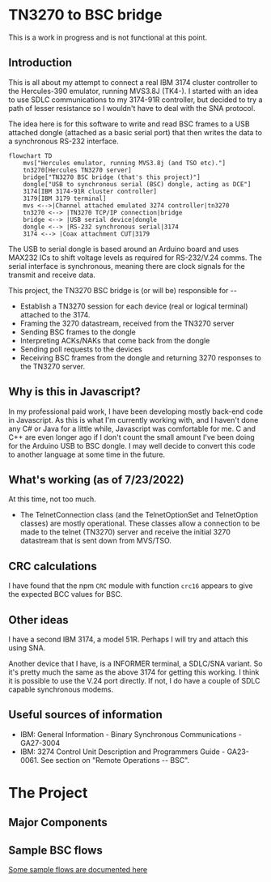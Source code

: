TN3270 to BSC bridge
====================

This is a work in progress and is not functional at this point.

## Introduction

This is all about my attempt to connect a real IBM 3174 cluster controller to the Hercules-390 emulator, running
MVS3.8J (TK4-). I started with an idea to use SDLC communications to my 3174-91R controller, but decided to
try a path of lesser resistance so I wouldn't have to deal with the SNA protocol.

The idea here is for this software to write and read BSC frames to a USB attached dongle (attached as a basic serial port) that then writes the data to a synchronous RS-232 interface.

```mermaid
flowchart TD
    mvs["Hercules emulator, running MVS3.8j (and TSO etc)."]
    tn3270[Hercules TN3270 server]
    bridge["TN3270 BSC bridge (that's this project)"]
    dongle["USB to synchronous serial (BSC) dongle, acting as DCE"]
    3174[IBM 3174-91R cluster controller]
    3179[IBM 3179 terminal]
    mvs <-->|Channel attached emulated 3274 controller|tn3270
    tn3270 <--> |TN3270 TCP/IP connection|bridge
    bridge <--> |USB serial device|dongle
    dongle <--> |RS-232 synchronous serial|3174
    3174 <--> |Coax attachment CUT|3179
```

The USB to serial dongle is based around an Arduino board and uses MAX232 ICs to shift voltage levels as required
for RS-232/V.24 comms. The serial interface is synchronous, meaning there are clock signals for the transmit and
receive data.

This project, the TN3270 BSC bridge is (or will be) responsible for --

* Establish a TN3270 session for each device (real or logical terminal) attached to the 3174.
* Framing the 3270 datastream, received from the TN3270 server
* Sending BSC frames to the dongle
* Interpreting ACKs/NAKs that come back from the dongle
* Sending poll requests to the devices
* Receiving BSC frames from the dongle and returning 3270 responses to the TN3270 server.

## Why is this in Javascript?

In my professional paid work, I have been developing mostly back-end code in Javascript. As this is what I'm
currently working with, and I haven't done any C# or Java for a little while, Javascript was comfortable for me.
C and C++ are even longer ago if I don't count the small amount I've been doing for the Arduino USB to BSC dongle.
I may well decide to convert this code to another language at some time in the future.

## What's working (as of 7/23/2022)

At this time, not too much.

* The TelnetConnection class (and the TelnetOptionSet and TelnetOption classes) are mostly operational.
  These classes allow a connection to be made to the telnet (TN3270) server and receive the initial 3270 datastream that is sent down from MVS/TSO.

## CRC calculations

I have found that the npm `CRC` module with function `crc16` appears to give the expected BCC values for BSC.

## Other ideas

I have a second IBM 3174, a model 51R. Perhaps I will try and attach this using SNA.

Another device that I have, is a INFORMER terminal, a SDLC/SNA variant. So it's pretty much the same as the above 3174 for getting this working. I think it is possible to use the V.24 port directly. If not, I do have a
couple of SDLC capable synchronous modems.

## Useful sources of information

* IBM: General Information - Binary Synchronous Communications - GA27-3004
* IBM: 3274 Control Unit Description and Programmers Guide - GA23-0061. See section on "Remote Operations -- BSC".

The Project
===========

Major Components
----------------



Sample BSC flows
----------------

[Some sample flows are documented here](doc/BSC-3274-Flows.md)


